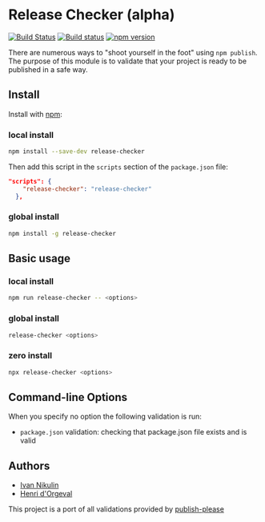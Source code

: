 # Release Checker (alpha)

[![Build Status](https://travis-ci.org/hdorgeval/release-checker.svg?branch=master)](https://travis-ci.org/hdorgeval/release-checker)
[![Build status](https://ci.appveyor.com/api/projects/status/ltcrrup7unm78tir?svg=true)](https://ci.appveyor.com/project/hdorgeval/release-checker)
[![npm version](https://img.shields.io/npm/v/release-checker.svg)](https://www.npmjs.com/package/release-checker)

There are numerous ways to "shoot yourself in the foot" using `npm publish`. The purpose of this module is to validate that your project is ready to be published in a safe way.

## Install

Install with [npm](https://www.npmjs.com/):

### local install

```sh
npm install --save-dev release-checker
```

Then add this script in the `scripts` section of the `package.json` file:

```json
"scripts": {
    "release-checker": "release-checker"
  },
```

### global install

```sh
npm install -g release-checker
```

## Basic usage

### local install

```sh
npm run release-checker -- <options>
```

### global install

```sh
release-checker <options>
```

### zero install

```sh
npx release-checker <options>
```

## Command-line Options

When you specify no option the following validation is run:

- `package.json` validation: checking that package.json file exists and is valid

## Authors

- [Ivan Nikulin](https://github.com/inikulin)
- [Henri d'Orgeval](https://github.com/hdorgeval)

This project is a port of all validations provided by [publish-please](https://github.com/inikulin/publish-please)
